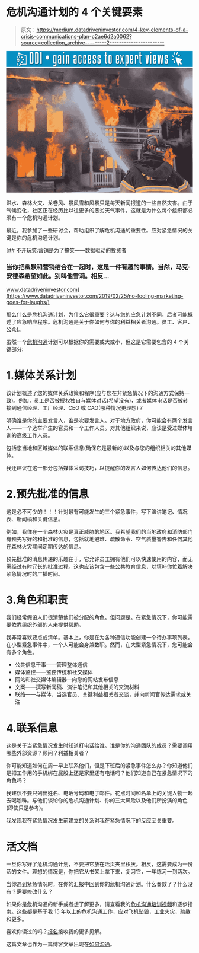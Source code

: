 # 危机沟通计划的 4 个关键要素

> 原文：<https://medium.datadriveninvestor.com/4-key-elements-of-a-crisis-communications-plan-c2ae6d2a0062?source=collection_archive---------2----------------------->

[![](img/d07929ac7e6ef975290cbadbf67b59d7.png)](http://www.track.datadriveninvestor.com/1B9E)![](img/f78611e02a0e649b27713d5b5d28c3f8.png)

洪水、森林火灾、龙卷风、暴风雪和风暴只是每天新闻报道的一些自然灾害。由于气候变化，社区正在经历比以往更多的恶劣天气事件。这就是为什么每个组织都必须有一个危机沟通计划。

最近，我参加了一些研讨会，帮助组织了解危机沟通的重要性。应对紧急情况的关键是你的危机沟通计划。

[](https://www.datadriveninvestor.com/2019/02/25/no-fooling-marketing-goes-for-laughs/) [## 不开玩笑:营销是为了搞笑——数据驱动的投资者

### 当你把幽默和营销结合在一起时，这是一件有趣的事情。当然，马克·安德森希望如此。别叫他雪莉。相反…

www.datadriveninvestor.com](https://www.datadriveninvestor.com/2019/02/25/no-fooling-marketing-goes-for-laughs/) 

那么什么是[危机沟通](https://howtocommunications.com/videos/)计划，为什么它很重要？这与您的应急计划不同，后者可能概述了应急响应程序。危机沟通是关于你如何与你的利益相关者沟通。员工、客户、公众)。

虽然一个[危机沟通](https://howtocommunications.com/videos/)计划可以根据你的需要或大或小，但这是它需要包含的 4 个关键部分:

# 1.媒体关系计划

该计划概述了您的媒体关系政策和程序(应与您在非紧急情况下的沟通方式保持一致)。例如，员工是否被授权独自与媒体对话(希望没有)，或者媒体电话是否被转接到通信经理、工厂经理、CEO 或 CAO(哪种情况更理想)？

明确谁是你的主要发言人，谁是次要发言人。对于地方政府，你可能会有两个发言人——一个选举产生的官员和一个工作人员。对其他组织来说，应该是受过媒体培训的高级工作人员。

包括您当地和区域媒体的联系信息(确保它是最新的)以及与您的组织相关的其他媒体。

我还建议在这一部分包括媒体采访技巧，以提醒你的发言人如何传达他们的信息。

# 2.预先批准的信息

这是必不可少的！！！针对最有可能发生的三个紧急事件，写下演讲笔记、情况表、新闻稿和关键信息。

例如，我住在一个森林火灾是真正威胁的地区。我希望我们的当地政府和消防部门有预先写好的和批准的信息，包括就地避难、疏散命令、空气质量警告和任何其他在森林火灾期间定期传达的信息。

预先批准的消息传递的乐趣在于，它允许员工拥有他们可以快速使用的内容，而无需经过有时冗长的批准过程。这也应该包含一些公共教育信息，以填补你忙着解决紧急情况时的广播时间。

# 3.角色和职责

我们经常假设人们很清楚他们被分配的角色。但问题是。在紧急情况下，你可能需要依靠组织外部的人来提供帮助。

我非常喜欢要点或清单。基本上，你是在为各种通信功能创建一个待办事项列表。在小型紧急事件中，一个人可能会身兼数职。然而，在大型紧急情况下，您可能会有多个角色。

*   公共信息干事——管理整体通信
*   媒体监控——监控传统和社交媒体
*   网站和社交媒体编辑器—向您的网站发布信息
*   文案——撰写新闻稿、演讲笔记和其他相关的交流材料
*   联络——与媒体、当选官员、关键利益相关者交谈，并向新闻官传达需求或关注

# 4.联系信息

这是关于当紧急情况发生时知道打电话给谁。谁是你的沟通团队的成员？需要调用哪些外部资源？顾问？利益相关者？

你可能知道如何在周一早上联系他们，但是下班后的紧急事件怎么办？你知道他们是把工作用的手机绑在屁股上还是家里还有电话吗？他们知道自己在紧急情况下的角色吗？

我建议不要只列出姓名、电话号码和电子邮件。花点时间和名单上的关键人物一起去喝咖啡。与他们谈论你的危机沟通计划、你的三大风险以及他们所扮演的角色(即使只是参考)。

我发现我在紧急情况发生前建立的关系对我在紧急情况下的反应至关重要。

# 活文档

一旦你写好了危机沟通计划，不要把它放在活页夹里积灰。相反，这需要成为一份活的文件。理想的情况是，你把它从书架上拿下来，复习它，一年练习一到两次。

当你遇到紧急情况时，在你的汇报中回到你的危机沟通计划。什么奏效了？什么没有？需要修改什么？

如果你是危机沟通的新手或者想了解更多，请查看我的[危机沟通培训视频](https://howtocommunications.com/videos/)和逐步指南。这些都是基于我 15 年以上的危机沟通工作，应对飞机坠毁，工业火灾，疏散和更多。

喜欢你读过的吗？[报名](https://howtocommunications.us12.list-manage.com/subscribe/post?u=8aa255cf5d4d731f5831d6f30&id=336d5dc0dd)接收我的更多见解。

这篇文章也作为一篇博客文章出现在[如何沟通](https://howtocommunications.com/4-key-elements-of-a-crisis-communications-plan/)。